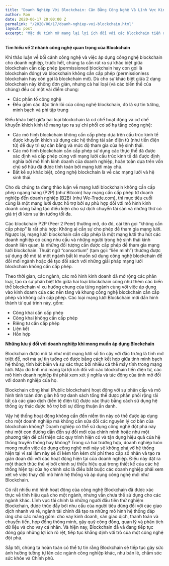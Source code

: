 ```yaml
---
title: "Doanh Nghiệp Với Blockchain: Cân Bằng Công Nghệ Và Lĩnh Vực Kinh Doanh"
author: Ron
date: 2020-06-17 20:00:00 Z
permalink: "/2020/06/17/doanh-nghiep-voi-blockchain.html"
layout: post
excerpt: "Mặc dù tính mở mang lại lợi ích đối với các blockchain tiền điện tử, các mô hình doanh nghiệp thì phải xem xét ý nghĩa và tác động của tính mở đối với doanh nghiệp của họ."
---
```


**Tìm hiểu về 2 nhánh công nghệ quan trọng của Blockchain**

Khi thảo luận về bối cảnh công nghệ và việc áp dụng công nghệ blockchain cho doanh nghiệp, trước hết, chúng ta cần rút ra sự khác biệt giữa blockchain cần cấp phép (permissioned blockchain hay con gọi là blockchain đóng) và blockchain không cần cấp phép (permissionless blockchain hay còn gọi là blockchain mở). Dù cho sự khác biệt giữa 2 dạng blockchain này không đơn giản, nhưng cả hai loại (và các biến thể của chúng) đều có một vài điểm chung:

- Các phần tố công nghệ
- Đều gồm các đặc tính lõi của công nghệ blockchain, đó là sự tin tưởng, minh bạch và phi tập trung

Điều khác biệt giữa hai loại blockchain là cơ chế hoạt động và cơ chế khuyến khích kinh tế mang tạo ra sự chi phối cơ sở hạ tầng công nghệ:
- Các mô hình blockchain không cần cấp phép dựa trên cấu trúc kinh tế được khuyến khích sử dụng các hệ thống tài sản điện tử (như tiền điện tử) để duy trì sự cân bằng và mức độ tham gia của hệ sinh thái.
- Các mô hình blockchain cần cấp phép sử dụng các thực thể đã được xác định và cấp phép cùng với mạng lưới cấu trúc kinh tế đã được định nghĩa bởi mô hình kinh doanh của doanh nghiệp, hoàn toàn dựa trên vốn chủ sở hữu đã được tính toán bởi mạng lưới máy chủ.
- Bất kể sự khác biệt, công nghệ blockchain là về các mạng lưới và hệ sinh thái. 

Cho dù chúng ta đang thảo luận về mạng lưới blockchain không cần cấp phép ngang hàng (P2P) (như Bitcoin) hay mạng cần cấp phép từ doanh nghiệp đến doanh nghiệp (B2B) (như We-Trade.com), thì mục tiêu cuối cùng là một mạng lưới được hỗ trợ bởi sự phù hợp đối với mô hình kinh doanh công bằng tạo điều kiện cho sự dịch chuyển tài sản và những thứ có giá trị đi kèm sự tin tưởng tối đa.

Các blockchain P2P (Peer 2 Peer) thường mở, do đó, cái tên gọi “không cần cấp phép” là rất phù hợp: Không ai cần sự cho phép để tham gia mạng lưới. Ngược lại, mạng lưới blockchain cần cấp phép là một mạng lưới thu hút các doanh nghiệp có cùng nhu cầu và những người trong hệ sinh thái kinh doanh liên quan, là những đối tượng cần được cấp phép để tham gia mạng lưới blockchain. Thuật ngữ “consortium” (tạm gọi: “liên minh”) thường được sử dụng để mô tả một ngành bất kì muốn sử dụng công nghệ blockchain để đổi mới ngành hoặc để tạo đối sách với những giải pháp mạng lưới blockchain không cần cấp phép. 

Theo thời gian, các ngành, các mô hình kinh doanh đã mở rộng các phân loại, tạo ra sự phân biệt lớn giữa hai loại blockchain cũng như thêm các biến thể blockchain vì xu hướng chung của từng ngành cùng với việc áp dụng vào kinh doanh của các nền tảng và khung công nghệ blockchain cần cấp phép và không cần cấp phép. Các loại mạng lưới Blockchain mới dần hình thành từ quá trình này, gồm:
- Công khai cần cấp phép
- Công khai không cần cấp phép
- Riêng tư cần cấp phép
- Liên kết
- Hỗn hợp

**Những lưu ý đối với doanh nghiệp khi mong muốn áp dụng Blockchain**

Blockchain được mô tả như một mạng lưới số tin cậy với đặc trưng là tính mở triệt để, nơi mà sự tin tưởng có được bằng cách kết hợp giữa tính minh bạch hệ thống, tính bất biến và sự xác thực bởi nhiều cá thể máy tính trong mạng lưới. Mặc dù tính mở mang lại lợi ích đối với các blockchain tiền điện tử, các mô hình doanh nghiệp thì phải xem xét ý nghĩa và tác động của tính mở đối với doanh nghiệp của họ.

Blockchain công khai (Public blockchain) hoạt động với sự phân cấp và mô hình tính toán đơn giản hỗ trợ danh sách tổng thể được phân phối rộng rãi tất cả các giao dịch (tiền tệ điện tử) được xác thực bằng cách sử dụng hệ thống ủy thác được hỗ trợ bởi sự đồng thuận ẩn danh. 

Vậy hệ thống hoạt động không cần đến niềm tin này có thể được áp dụng cho một doanh nghiệp mà không cần sửa đổi các nguyên lý cơ bản của blockchain không? Doanh nghiệp có thể sử dụng công nghệ đột phá này như một con đường dẫn đến sự đổi mới của chính mình hoặc như một phương tiện để cải thiện các quy trình hiện có và tận dụng hiệu quả của hệ thống truyền thống hay không? 
Trong cả hai trường hợp, doanh nghiệp luôn mong muốn việc áp dụng công nghệ mới này sẽ không phá vỡ hệ thống hiện tại vì sai lầm này sẽ đi kèm tốn kém chi phí theo cấp số nhân và tạo ra gián đoạn đối với các hoạt động hiện tại của doanh nghiệp. Điều này đặt ra một thách thức thú vị bởi chính sự thiếu hiệu quả trong thiết kế của các hệ thống hiện tại của họ chính xác là điều bắt buộc các doanh nghiệp phải xem xét về việc thay đổi mô hình hệ thống và áp dụng công nghệ mới như Blockchain.

Có rất nhiều mô hình hoạt động của công nghệ Blockchain đã được xác thực về tính hiệu quả cho một ngành, nhưng vẫn chưa thể sử dụng cho các ngành khác. 
Lĩnh vực tài chính là những người đầu tiên thử nghiệm Blockchain, được thúc đẩy bởi nhu cầu của người tiêu dùng đối với các giao dịch nhanh và rẻ, ngành tài chính đã tạo ra những mô hình hệ thống đáp ứng cho các mảng gồm: cho vay kinh doanh, sàn giao dịch, thanh toán và chuyển tiền, hợp đồng thông minh, gây quỹ cộng đồng, quản lý và phân tích dữ liệu và cho vay cá nhân. Và hiện nay, Blockchain đã và đang tiếp tục đóng góp những lợi ích rõ rệt, tiếp tục khẳng định với trò của một công nghệ đột phá.

Sắp tới, chúng ta hoàn toàn có thể tự tin rằng Blockchain sẽ tiếp tục gây sức ảnh hưởng tường tự lên các ngành công nghiệp khác, như bán lẻ, chăm sóc sức khỏe và Chính phủ.
